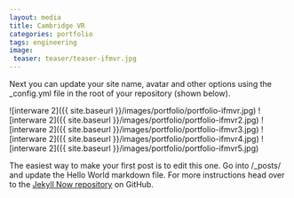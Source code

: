 ```yaml
---
layout: media
title: Cambridge VR
categories: portfolio
tags: engineering
image:
 teaser: teaser/teaser-ifmvr.jpg
---
```


Next you can update your site name, avatar and other options using the _config.yml file in the root of your repository (shown below).

![interware 2]({{ site.baseurl }}/images/portfolio/portfolio-ifmvr.jpg)
![interware 2]({{ site.baseurl }}/images/portfolio/portfolio-ifmvr2.jpg)
![interware 2]({{ site.baseurl }}/images/portfolio/portfolio-ifmvr3.jpg)
![interware 2]({{ site.baseurl }}/images/portfolio/portfolio-ifmvr4.jpg)
![interware 2]({{ site.baseurl }}/images/portfolio/portfolio-ifmvr5.jpg)

The easiest way to make your first post is to edit this one. Go into /_posts/ and update the Hello World markdown file. For more instructions head over to the [Jekyll Now repository](https://github.com/barryclark/jekyll-now) on GitHub.